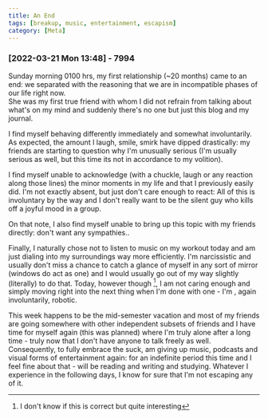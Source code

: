 ```yaml
---
title: An End
tags: [breakup, music, entertainment, escapism]
category: [Meta]
---
```


### [2022-03-21 Mon 13:48] - 7994

Sunday morning 0100 hrs, my first relationship (~20 months) came to an end:
we separated with the reasoning that we are in
incompatible phases of our life right now.  
She was my first true friend with whom I did not refrain from talking
about what's on my mind and suddenly there's no one but just this blog and
my journal.  

I find myself behaving differently immediately and somewhat
involuntarily. As expected, the amount I laugh, smile, smirk have dipped
drastically: my friends are starting to question why I'm unusually
serious (I'm usually serious as well, but this time its not in
accordance to my volition).  

I find myself unable to acknowledge (with a chuckle, laugh or any
reaction along those lines) the minor moments in my life and
that I previously easily did. I'm not exactly absent, but just don't
care enough to react: All of this is involuntary by the way and I
don't really want to be the silent guy who kills off a joyful mood in
a group.  

On that note, I also find myself unable to bring up this topic with my friends
directly: don't want any sympathies..  

Finally, I naturally chose not to listen to music on my workout today
and am just dialing into my surroundings way more efficiently. I'm
narcissistic and usually don't miss a chance to catch a glance of
myself in any sort of mirror (windows do act as one) and I would
usually go out of my way slightly (literally) to do that. Today, however though
[^1], I am not caring enough and simply moving right into the next
thing when I'm done with one - I'm , again involuntarily, robotic.  

This week happens to be the mid-semester vacation and most of my
friends are going somewhere with other independent subsets of friends
and I have time for myself again (this was planned) where I'm truly
alone after a long time - truly now that I don't have anyone to talk
freely as well. Consequently, to fully embrace the suck, am
giving up music, podcasts and visual forms of entertainment again: for an
indefinite period this time and I feel fine about that - will be
reading and writing and studying.
Whatever I experience in the following days, I know for sure that I'm not
escaping any of it.  

[^1]: I don't know if this is correct but quite interesting





